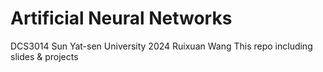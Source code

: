 # Artificial Neural Networks
DCS3014 Sun Yat-sen University 2024 Ruixuan Wang
This repo including slides & projects